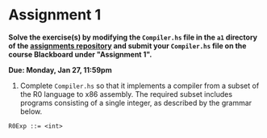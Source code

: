 # Assignment 1

**Solve the exercise(s) by modifying the `Compiler.hs` file in the `a1`
directory of the [assignments
repository](https://github.com/jnear/cs202-assignments) and submit
your `Compiler.hs` file on the course Blackboard under "Assignment
1".**

**Due: Monday, Jan 27, 11:59pm**

1. Complete `Compiler.hs` so that it implements a compiler from a
   subset of the R0 language to x86 assembly. The required subset
   includes programs consisting of a single integer, as described by
   the grammar below.
   
```
R0Exp ::= <int>
```
